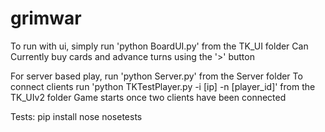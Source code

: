 grimwar
=======

To run with ui, simply run 'python BoardUI.py' from the TK\_UI folder
Can Currently buy cards and advance turns using the '>' button

For server based play, run 'python Server.py' from the Server folder
To connect clients run 'python TKTestPlayer.py -i [ip] -n [player\_id]' from the TK\_UIv2 folder
Game starts once two clients have been connected

Tests:
pip install nose
nosetests
